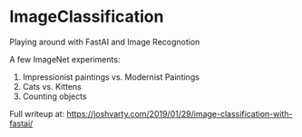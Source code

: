 # ImageClassification
Playing around with FastAI and Image Recognotion

A few ImageNet experiments:

1. Impressionist paintings vs. Modernist Paintings
2. Cats vs. Kittens
3. Counting objects

Full writeup at: https://joshvarty.com/2019/01/29/image-classification-with-fastai/
